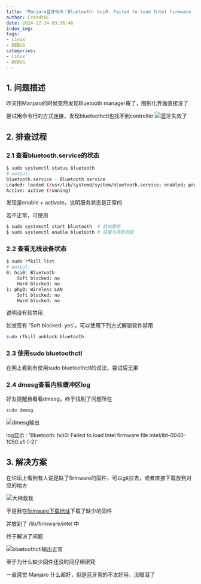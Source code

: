 ```yaml
---
title: 'Manjaro蓝牙BUG：Bluetooth: hci0: Failed to load Intel firmware file intel/ibt-0040-1050.sfi (-2)'
author: CYandYUE
date: 2024-12-24 03:36:48
index_img:
tags:
- Linux
- DEBUG
categories:
- Linux
- DEBUG
---
```


## 1. 问题描述
昨天用Manjaro的时候突然发现Bluetooth manager寄了，图形化界面直接没了

尝试用命令行的方式连接，发现bluetoothctl也找不到controller
![蓝牙失效了](bluetooth_bug_1.png)

## 2. 排查过程
### 2.1 查看bluetooth.service的状态
```bash
$ sudo systemctl status bluetooth
# output: 
bluetooth.service - Bluetooth service
Loaded: loaded (/usr/lib/systemd/system/bluetooth.service; enabled; preset: disabled)
Active: active (running)
```
发现是enable + activate，说明服务状态是正常的

若不正常，可使用
```bash
$ sudo systemctl start bluetooth  # 启动服务
$ sudo systemctl enable bluetooth # 设置为开机自启
```

### 2.2 查看无线设备状态
```bash
$ sudo rfkill list
# output:
0: hci0: Bluetooth
	Soft blocked: no
	Hard blocked: no
1: phy0: Wireless LAN
	Soft blocked: no
	Hard blocked: no
```
说明没有软禁用

如发现有 'Soft blocked: yes'，可以使用下列方式解锁软件禁用
```bash
sudo rfkill unblock bluetooth
```

### 2.3 使用sudo bluetoothctl
在网上看到有使用sudo bluetoothctl的说法，尝试后无果

### 2.4 dmesg查看内核缓冲区log
好友提醒我看看dmesg，终于找到了问题所在
```bash
sudo dmesg
```
![dmesg输出](bluetooth_bug_2.png)

log显示 : 'Bluetooth: hci0: Failed to load Intel firmware file intel/ibt-0040-1050.sfi (-2)'

## 3. 解决方案
在论坛上看到有人说是缺了firmware的固件，可以git拉去，或者直接下载放到对应的地方

![大神救我](bluetooth_bug_3.png)

于是我在[firmware下载地址](https://anduin.linuxfromscratch.org/sources/linux-firmware/intel/)下载了缺少的固件

并放到了 /lib/firmware/intel 中

终于解决了问题

![bluetoothctl输出正常](bluetooth_bug_4.png)

至于为什么缺少固件还没时间仔细研究

一直感觉 Manjaro 什么都好，但是蓝牙真的不太好用，流眼泪了

